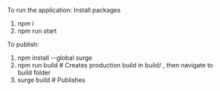 To run the application:
 Install packages
   1. npm i
  2. npm run start

To publish:

1. npm install --global surge
2. npm run build   # Creates production build in build/ ,
then navigate to build folder
3. surge build     # Publishes
